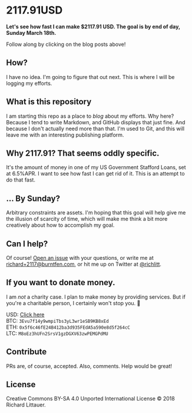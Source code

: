 # 2117.91USD

**Let's see how fast I can make $2117.91 USD. The goal is by end of day, Sunday March 18th.**

Follow along by clicking on the blog posts above!

## How?

I have no idea. I'm going to figure that out next. This is where I will be logging my efforts.

## What is this repository

I am starting this repo as a place to _blog_ about my efforts. Why here? Because I tend to write Markdown, and GitHub displays that just fine. And because I don't actually need more than that. I'm used to Git, and this will leave me with an interesting publishing platform.

## Why 2117.91? That seems oddly specific.

It's the amount of money in one of my US Government Stafford Loans, set at 6.5%APR. I want to see how fast I can get rid of it. This is an attempt to do that fast.

## ... By Sunday?

Arbitrary constraints are assets. I'm hoping that this goal will help give me the illusion of scarcity of time, which will make me think a bit more creatively about how to accomplish my goal.

## Can I help?

Of course! [Open an issue](https://github.com/RichardLitt/2117.91USD/issues/new) with your questions, or write me at [richard+2117@burntfen.com](mailto:richard+2117@burntfen.com), or hit me up on Twitter at [@richlitt](https://twitter.com).

## If you want to donate money.

I am _not_ a charity case. I plan to make money by providing services. But if you're a charitable person, I certainly won't stop you. 🙇‍

USD: [Click here](https://plasso.com/richard@burntfen.com)  
BTC: `3Evu7f14y9wmpiTbs3yL3wr1eSB9KB8xEd`  
ETH: `0x5f6c46fE24B412ba3d935FEdA5a590e8d5f264cC`  
LTC: `M8oEz3hUFn2SrsV1gzDGXV63zwPEMGPdMU`  

## Contribute

PRs are, of course, accepted. Also, comments. Help would be great!

## License

Creative Commons BY-SA 4.0 Unported International License © 2018 Richard Littauer.
